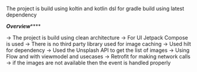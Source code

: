

The project is build using koltin and kotlin dsl for gradle build using latest dependency 

***************************************Overview******************************************* 

-> The project is build using clean architecture 
-> For UI Jetpack Compose is used
-> There is no third party library used for image caching 
-> Used hilt for dependency 
-> Used the Unsplash API to get the list of images 
-> Using Flow and with viewmodel and usecases 
-> Retrofit for making network calls 
-> if the images are not available then the event is handled properly 